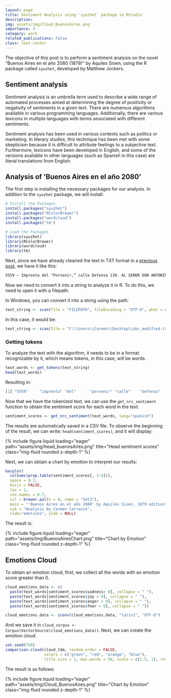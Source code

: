 ```yaml
---
layout: page
title: Sentiment Analysis using 'syuzhet' package in RStudio 
description: 
img: assets/img/Cloud_BuenosAires.png
importance: 3
category: work
related_publications: false
class: text-center
---
```

The objective of this post is to perform a sentiment analysis on the novel "Buenos Aires en el año 2080 (1879)" by Aquiles Sioen, using the R package called `syuzhet`, developed by Matthew Jockers.

## Sentiment analysis


Sentiment analysis is an umbrella term used to describe a wide range of automated processes aimed at determining the degree of positivity or negativity of sentiments in a given text. There are numerous algorithms available in various programming languages. Additionally, there are various lexicons in multiple languages with terms associated with different sentiments.

Sentiment analysis has been used in various contexts such as politics or marketing. In literary studies, this technique has been met with some skepticism because it is difficult to attribute feelings to a subjective text. Furthermore, lexicons have been developed in English, and some of the versions available in other languages (such as Spanish in this case) are literal translations from English.

## Analysis of 'Buenos Aires en el año 2080'


The first step is installing the necessary packages for our analysis. In addition to the `syuzhet` package, we will install:

```R
# Install the Packages
install.packages("syuzhet")
install.packages("RColorBrewer")
install.packages("wordcloud")
install.packages("tm")

# Load the Packages
library(syuzhet)
library(RColorBrewer)
library(wordcloud)
library(tm)
```
Next, since we have already cleaned the text in TXT format in a <a href="https://carmen-carrasco.github.io/projects/spaCy/">previous post</a>, we have it like this:

```txt
5559 — Imprenta del "Porvenir,” calle Defensa 139. AL SEÑOR DON ANTONINO CAMBACERES PRESIDENTE DE LA ADMINISTRACION DEL FERRO-CARRIL DEL OESTE Señor: Este librito, en el que, á la manera de Julio Verne, de Mery y del autor anónimo de la batalla de Dorking, se hace un bosquejo del Porvenir que espera á vuestra República, no podía ménos que dedicarse á un gran Administrador, á un Político prudente, honrado y liberal; en fin, á un amante apasionado del Progreso bajo todas sus formas. Hé ahí, en verdad, las cualidades que habrán de sobresalir en vuestros hombres de Estado, si desean asegurar para la Patria Argentina la prosperidad que, sin temor de equavocarme, se la puede augurar, y que yo le deseo con todo mi corazon. ¿Quién, sinó vos, podría ser más acreedor á mi preferencia, Señor? Este librito podrá elevarse hasta los astros, si os dignais aceptar su dedicatoria, si el público le concede una pequeña parte de la merecida popularidad y de la alta consideracion con que os rodea. Dignaos admitir, Señor, con la seguridad de mi gratitud, la de mi profunda consideracion. Buenos Aires, Julio 23 de 1879. SEÑOR DON AQUILES SIOEN: Presente. Distinguido Señor: Carezco absolutamente de los méritos que V. tiene la bondad de atribuirme. Acepto, no obstante, gustoso, la dedicatoria de su libro, pero sólo como una prueba de la benevolencia que V. me manifiesta. [...]
```
Now we need to convert it into a string to analyze it in R. To do this, we need to open it with a filepath:

In Windows, you can convert it into a string using the path:

```R
text_string <- scan(file = "FILEPATH", fileEncoding = "UTF-8", what = character(), sep = "\n", allowEscapes = T)
```

In this case, it would be:

```R
text_string <- scan(file = "C:\\Users\\Carmen\\Desktop\\doc_modified.txt", fileEncoding = "UTF-8", what = character(), sep = "\n", allowEscapes = T)
```

### Getting tokens

To analyze the text with the algorithm, it needs to be in a format recognizable by it, which means tokens, in this case, will be words.
```R
text_words <- get_tokens(text_string)
head(text_words)
```
Resulting in:

```R
[1] "5559"     "imprenta" "del"      "porvenir" "calle"    "defensa" 
```
Now that we have the tokenized text, we can use the `get_nrc_sentiment` function to obtain the sentiment score for each word in the text.
```R
sentiment_scores <- get_nrc_sentiment(text_words, lang="spanish")
```
The results are automatically saved in a CSV file. To observe the beginning of the result, we can write: `head(sentiment_scores)`, and it will display:

{% include figure.liquid loading="eager" path="assets/img/head_buenosAires.png" title="Head sentiment scores" class="img-fluid rounded z-depth-1" %}

Next, we can obtain a chart by emotion to interpret our results:

```R
barplot(
  colSums(prop.table(sentiment_scores[, 1:8])),
  space = 0.2,
  horiz = FALSE,
  las = 1,
  cex.names = 0.7,
  col = brewer.pal(n = 8, name = "Set3"),
  main = "'Buenos Aires en el año 2080' by Aquiles Sioen, 1879 edition",
  sub = "Analysis by Carmen Carrasco",
  xlab="emotions", ylab = NULL)
```
The result is:

{% include figure.liquid loading="eager" path="assets/img/BuenosAiresChart.png" title="Chart by Emotion" class="img-fluid rounded z-depth-1" %}

## Emotions Cloud

To obtain an emotion cloud, first, we collect all the words with an emotion score greater than 0.

```R
cloud_emotions_data <- c(
  paste(text_words[sentiment_scores$sadness> 0], collapse = " "),
  paste(text_words[sentiment_scores$joy > 0], collapse = " "),
  paste(text_words[sentiment_scores$anger > 0], collapse = " "),
  paste(text_words[sentiment_scores$fear > 0], collapse = " "))

cloud_emotions_data <- iconv(cloud_emotions_data, "latin1", "UTF-8")
```
And we save it in `cloud_corpus <- Corpus(VectorSource(cloud_emotions_data))`. Next, we can create the emotion cloud.

```R
set.seed(750) 
comparison.cloud(cloud_tdm, random.order = FALSE,
                 colors = c("green", "red", "orange", "blue"),
                 title.size = 1, max.words = 50, scale = c(2.5, 1), rot.per = 0.4)
```
The result is as follows:

{% include figure.liquid loading="eager" path="assets/img/Cloud_BuenosAires.png" title="Chart by Emotion" class="img-fluid rounded z-depth-1" %}

